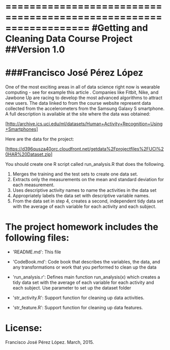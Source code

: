 ==================================================================
#Getting and Cleaning Data Course Project 
##Version 1.0
==================================================================
###Francisco José Pérez López
==================================================================

One of the most exciting areas in all of data science right now is wearable computing - see for example this article . Companies like Fitbit, Nike, and Jawbone Up are racing to develop the most advanced algorithms to attract new users. The data linked to from the course website represent data collected from the accelerometers from the Samsung Galaxy S smartphone. A full description is available at the site where the data was obtained: 

[http://archive.ics.uci.edu/ml/datasets/Human+Activity+Recognition+Using+Smartphones]

Here are the data for the project: 

[https://d396qusza40orc.cloudfront.net/getdata%2Fprojectfiles%2FUCI%20HAR%20Dataset.zip]

You should create one R script called run_analysis.R that does the following. 

1. Merges the training and the test sets to create one data set.
2. Extracts only the measurements on the mean and standard deviation for each measurement. 
3. Uses descriptive activity names to name the activities in the data set
4. Appropriately labels the data set with descriptive variable names. 
5. From the data set in step 4, creates a second, independent tidy data set with the average of each variable for each activity and each subject.


The project homework includes the following files:
=========================================

- 'README.md': This file

- 'CodeBook.md': Code book that describes the variables, the data, and any transformations or work that you performed to clean up the data

- 'run_analysis.r': Defines main function run_analysis(x) which creates a tidy data set with the average of each variable for each activity and each subject. Use parameter to set up the dataset folder

- 'str_activity.R': Support function for cleaning up data activities.

- 'str_feature.R': Support function for cleaning up data features.


License:
========
Francisco José Pérez López. March, 2015.
